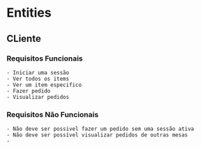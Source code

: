 # Entities

## CLiente

### Requisitos Funcionais

    - Iniciar uma sessão
    - Ver todos os items
    - Ver um item especifico
    - Fazer pedido
    - Visualizar pedidos

### Requisitos Não Funcionais

    - Não deve ser possivel fazer um pedido sem uma sessão ativa
    - Não deve ser possível visualizar pedidos de outras mesas
    -
